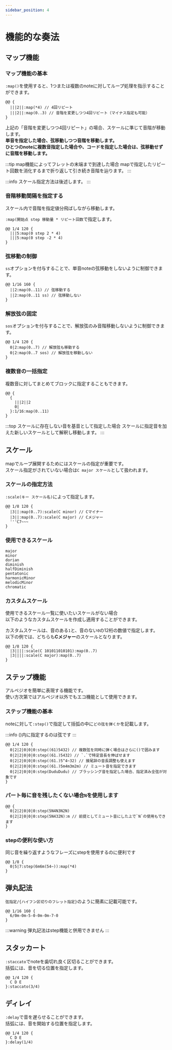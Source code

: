 ```yaml
---
sidebar_position: 4
---
```


# 機能的な奏法

## マップ機能

### マップ機能の基本

`:map()`を使用すると、1つまたは複数のnoteに対してループ処理を指示することができます。

```
@@ {
  |||2||:map(*4) // 4回リピート
  |||2||:map(0..3) // 音階を変更しつつ4回リピート（マイナス指定も可能）
}
```
上記の「音階を変更しつつ4回リピート」の場合、スケールに準じて音階が移動します。\
**単音を指定した場合、弦移動しつつ音階を移動します。**\
**ひとつのnoteに複数音指定した場合や、コードを指定した場合は、弦移動せずに音階を移動します。**

:::tip map機能によってフレットの末端まで到達した場合
  mapで指定したリピート回数を消化するまで折り返して引き続き音階を辿ります。
:::

:::info スケール指定方法は後述します。
:::

### 音階移動間隔を指定する

スケール内で音階を指定値分飛ばしながら移動します。

`:map(開始点 step 移動量 * リピート回数`で指定します。

```
@@ 1/4 120 {
  |||5:map(0 step 2 * 4)
  |||5:map(0 step -2 * 4)
}
```

### 弦移動の制御

`ss`オプションを付与することで、単音noteの弦移動をしないように制御できます。

```
@@ 1/16 160 {
  ||2:map(0..11) // 弦移動する
  ||2:map(0..11 ss) // 弦移動しない
}
```

### 解放弦の固定

`sos`オプションを付与することで、解放弦のみ音階移動しないように制御できます。

```
@@ 1/4 120 {
  0|2:map(0..7) // 解放弦も移動する
  0|2:map(0..7 sos) // 解放弦を移動しない
}
```

### 複数音の一括指定

複数音に対してまとめてブロックに指定することもできます。

```
@@ {
  {
    |||2||2
    0|
  }:1/16:map(0..11)
}
```

:::top スケールに存在しない音を基音として指定した場合
スケールに指定音を加えた新しいスケールとして解釈し移動します。
:::

## スケール

mapでループ展開するためにはスケールの指定が重要です。\
スケール指定がされていない場合は`C major スケール`として扱われます。

### スケールの指定方法

`:scale(キー スケール名)`によって指定します。

```
@@ 1/8 120 {
  |3||:map(0..7):scale(C minor) // Cマイナー
  |3||:map(0..7):scale(C major) // Cメジャー
  '''C7~~~
}
```

### 使用できるスケール

```
major
minor
dorian
diminish
halfDiminish
pentatonic
harmonicMinor
melodicMinor
chromatic
```

### カスタムスケール

使用できるスケール一覧に使いたいスケールがない場合\
以下のようなカスタムスケールを作成し適用することができます。

カスタムスケールは、音のある`1`と、音のない`0`の12桁の数値で指定します。\
以下の例では、どちらも**Cメジャー**のスケールとなります。

```
@@ 1/8 120 {
  |3||||:scale(C 101011010101):map(0..7)
  |3||||:scale(C major):map(0..7)
}
```

## ステップ機能

アルペジオを簡単に表現する機能です。\
使い方次第ではアルペジオ以外でもエコ機能として使用できます。

### ステップ機能の基本

noteに対して`:step()`で指定して括弧の中に`どの弦を弾くか`を記載します。

:::info ()内に指定するのは弦です
:::

```
@@ 1/4 120 {
  0|2|2|0|0|0:step((61)5432) // 複数弦を同時に弾く場合はさらに()で囲みます
  0|2|2|0|0|0:step((61.)5432) // `.`で特定音長を伸ばせます
  0|2|2|0|0|0:step((61.)5^4~32) // 接尾辞の音長調整も使えます
  0|2|2|0|0|0:step((61.)5m4m3m2m) // ミュート音を指定できます
  0|2|2|0|0|0:step(DuduDudu) // ブラッシング音を指定した場合、指定済み全弦が対象です
}
```

### パート毎に音を残したくない場合`N`を使用します

```
@@ {
  0|2|2|0|0|0:step(5N4N3N2N)
  0|2|2|0|0|0:step(5N432N):m // 前提としてミュート音にした上で`N`の使用もできます
}
```

### stepの便利な使い方

同じ音を繰り返すようなフレーズにstepを使用するのに便利です

```
@@ 1/8 {
  0|5|7:step(6m6m(54~)):map(*4)
}
```

## 弾丸記法

`弦指定/{ハイフン区切りのフレット指定}`のように簡素に記載可能です。

```
@@ 1/16 160 {
  6/0m-0m-5-0-0m-0m-7-0
}
```

:::warning 弾丸記法はstep機能と併用できません
:::

## スタッカート

`:staccato`でnoteを歯切れ良く区切ることができます。\
括弧には、音を切る位置を指定します。

```
@@ 1/4 120 {
  C D E
}:staccato(3/4)
```

## ディレイ

`:delay`で音を遅らせることができます。\
括弧には、音を開始する位置を指定します。

```
@@ 1/4 120 {
  C D E
}:delay(1/4)
```
